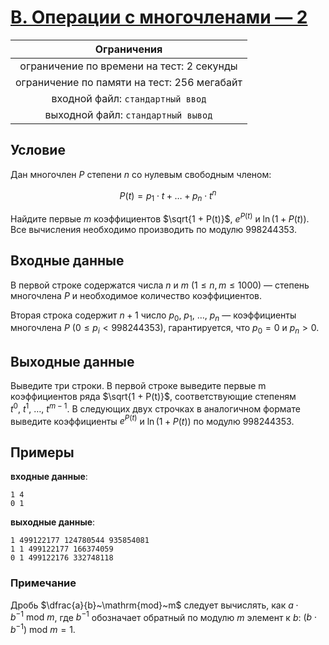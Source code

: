 # [B. Операции с многочленами — 2](B.cpp)

| Ограничения                                 |
|:-------------------------------------------:|
| ограничение по времени на тест: 2 секунды   |
| ограничение по памяти на тест: 256 мегабайт |
| входной файл: `стандартный ввод`            |
| выходной файл: `стандартный вывод`          |

## Условие

Дан многочлен $P$ степени $n$ со нулевым свободным членом:

$$P(t) = p_1 \cdot t + \ldots + p_n \cdot t^n$$

Найдите первые $m$ коэффициентов $\sqrt{1 + P(t)}$, $e^{P(t)}$ и $\ln{(1 + P(t))}$. Все вычисления необходимо производить по модулю $998244353$.

## Входные данные

В первой строке содержатся числа $n$ и $m$ $(1 \leqslant n, m \leqslant 1000)$ — степень многочлена $P$ и необходимое количество коэффициентов.

Вторая строка содержит $n + 1$ число $p_0, ~ p_1, ~ \ldots, ~ p_n$ — коэффициенты многочлена $P$ $(0 \leqslant p_i < 998244353)$, гарантируется, что $p_0 = 0$ и $p_n > 0$.

## Выходные данные

Выведите три строки. В первой строке выведите первые m коэффициентов ряда $\sqrt{1 + P(t)}$, соответствующие степеням $t^0, ~ t^1, ~ \ldots, ~ t^{m - 1}$. В следующих двух строчках в аналогичном формате выведите коэффициенты $e^{P(t)}$ и $\ln{(1 + P(t))}$ по модулю $998244353$.

## Примеры

**входные данные**:

```text
1 4
0 1
```

**выходные данные**:

```text
1 499122177 124780544 935854081
1 1 499122177 166374059
0 1 499122176 332748118
```

### Примечание

Дробь $\dfrac{a}{b}~\mathrm{mod}~m$ следует вычислять, как $a \cdot b^{-1}~\mathrm{mod}~m$, где $b^{-1}$ обозначает обратный по модулю $m$ элемент к $b$: $(b \cdot b^{-1})~\mathrm{mod}~m = 1$.
